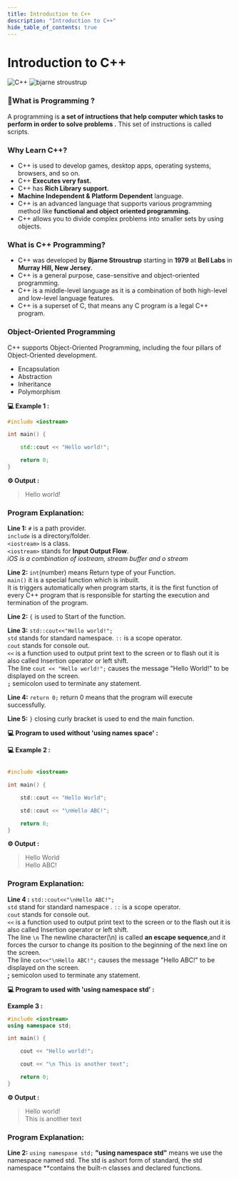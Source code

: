 ```yaml
---
title: Introduction to C++
description: "Introduction to C++"
hide_table_of_contents: true
---
```


# Introduction to C++

![C++](cpplogo.png)
![bjarne stroustrup](bjarne%20stroustrup.jpg)

### 🤔What is Programming ?

A programming is **a set of intructions that help computer which tasks to perform in order to solve problems .** This set of instructions is called scripts.

### Why Learn C++?

- C++ is used to develop games, desktop apps, operating systems, browsers, and so on.
- C++ **Executes very fast.**
- C++ has **Rich Library support.**
- **Machine Independent & Platform Dependent** language.
- C++ is an advanced language that supports various programming method like **functional and object oriented programming.**
- C++ allows you to divide complex problems into smaller sets by using objects.

### What is C++ Programming?

- C++ was developed by **Bjarne Stroustrup** starting in **1979** at **Bell Labs** in **Murray Hill, New Jersey**.
- C++ is a general purpose, case-sensitive and object-oriented programming.
- C++ is a middle-level language as it is a combination of both high-level and low-level language features.
- C++ is a superset of C, that means any C program is a legal C++ program.

### Object-Oriented Programming

C++ supports Object-Oriented Programming, including the four pillars of Object-Oriented development.

- Encapsulation
- Abstraction
- Inheritance
- Polymorphism

**💻 Example 1 :**

```cpp
#include <iostream>

int main() {

    std::cout << "Hello world!";

    return 0;
}
```

**⚙️ Output :**

> Hello world!

### Program Explanation:

**Line 1:** `#` is a path provider.<br/> `include` is a directory/folder.<br/> `<iostream>` is a class. <br/>`<iostream>` stands for **Input Output Flow**.<br/>
_iOS is a combination of iostream, stream buffer and o stream_

**Line 2:** `int`(number) means Return type of your Function. <br/>`main()` it is a special function which is inbuilt.<br/> It is triggers automatically when program starts, it is the first function of every C++ program that is responsible for starting the execution and termination of the program.

**Line 2:** `{` is used to Start of the function.

**Line 3:** `std::cout<<"Hello world!";`<br/> `std` stands for standard namespace. `::` is a scope operator.<br/> `cout` stands for console out.<br/> `<<` is a function used to output print text to the screen or to flash out it is also called Insertion operator or left shift.<br/> The line `cout << "Hello world!";` causes the message "Hello World!" to be displayed on the screen.<br/>**`;`** semicolon used to terminate any statement.

**Line 4:** `return 0;` return 0 means that the program will execute successfully.

**Line 5:** `}` closing curly bracket is used to end the main function.

**💻 Program to used without 'using names space' :**

**💻 Example 2 :**

```c

#include <iostream>

int main() {

    std::cout << "Hello World";

    std::cout << "\nHello ABC!";

    return 0;
}
```

**⚙️ Output :**

> Hello World<br/>
> Hello ABC!

### Program Explanation:

**Line 4 :** `std::cout<<"\nHello ABC!";`<br/> `std` stand for standard namespace . `::` is a scope operator. <br/> `cout` stands for console out. <br/> `<<` is a function used to output print text to the screen or to the flash out it is also called Insertion operator or left shift.<br/> The line `\n` The newline character(\n) is called **an escape sequence**,and it forces the cursor to change its position to the beginning of the next line on the screen. <br/> The line `cot<<"\nHello ABC!";` causes the message "Hello ABC!" to be displayed on the screen. <br/> **;** semicolon used to terminate any statement.

**💻 Program to used with 'using namespace std' :**

**Example 3 :**

```cpp
#include <iostream>
using namespace std;

int main() {

    cout << "Hello world!";

    cout << "\n This is another text";

    return 0;
}
```

**⚙️ Output :**

> Hello world!<br/>
> This is another text

### Program Explanation:

**Line 2:** `using namespase std;` **"using namespace std"** means we use the namespace named std. The std is ashort form of standard, the std namespace \*\*contains the built-n classes and declared functions.
